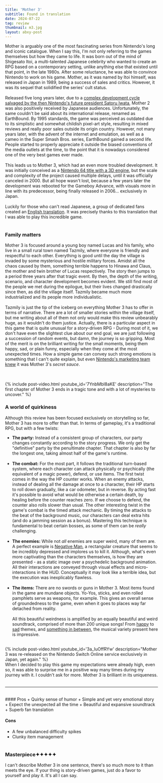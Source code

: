 ```yaml
---
title: 'Mother 3'
subtitle: Found in translation
date: 2024-07-22
tag: review
thumbnail: m3.jpg
layout: abxy-post
---
```

Mother is arguably one of the most fascinating series from Nintendo's long and iconic catalogue. When I say this, I'm not only referring to the games themselves but how they came to life. It was born out of the mind of Shigesato Itoi, a multi-talented Japanese celebrity who wanted to create an RPG based on a contemporary setting, unlike anything else that existed until that point, in the late 1980s. After some reluctance, he was able to convince Nintendo to work on his game. Mother, as it was named by Itoi himself, was released in Japan in 1989, being a success of sales and critics. However, it was its sequel that solidified the series' cult status.
<br><br>
Released five long years later, due to a [complex development cycle salvaged by the then Nintendo's future president Satoru Iwata](https://www.ign.com/articles/2019/07/23/how-satoru-iwata-saved-earthbound-from-development-hell), Mother 2 was also positively received by Japanese audiences. Unfortunately, the same couldn't be said about its international release, renamed as EarthBound. By 1995 standards, the game was perceived as outdated due to its simplistic and somewhat childish pixel-art style, resulting in mixed reviews and really poor sales outside its origin country. However, not many years later, with the advent of the internet and emulation, as well as a cameo in the Super Smash Bros. series, EarthBound gained a second life. People started to properly appreciate it outside the biased conventions of the media outlets at the time, to the point that it is nowadays considered one of the very best games ever made.
<br><br>
This leads us to Mother 3, which had an even more troubled development. It was initially conceived as a [Nintendo 64 title with a 3D engine](https://www.youtube.com/watch?v=6pcd9VnnXSQ), but the scale and complexity of the project caused multiple delays, until it was officially canceled in 2000. But all hope wasn't lost, because a few years later the development was rebooted for the Gameboy Advance, with visuals more in line with its predecessor, being finally released in 2006... exclusively in Japan.
<br><br>
Luckily for those who can't read Japanese, a group of dedicated fans created an [English translation](https://mother3.fobby.net/). It was precisely thanks to this translation that I was able to play this incredible game.
<br><br>
### Family matters

Mother 3 is focused around a young boy named Lucas and his family, who live in a small rural town named Tazmily, where everyone is friendly and respectful to each other. Everything is good until the day the village is invaded by some mysterious and hostile military forces. Amidst all the chaos caused by them, something terrible happens to Hinawa and Claus, the mother and twin brother of Lucas respectively. The story then jumps to a period three years after that tragic event. By then, the depth of the writing, scenario, and character development becomes evident. We still find most of the people we met during the epilogue, but their lives changed drastically since then, as did the village itself. Tazmily became much more industrialized and its people more individualistic. 
<br><br>
Tazmily is just the tip of the iceberg on everything Mother 3 has to offer in terms of narrative. There are a lot of smaller stories within the village itself, but me writing about all of them not only would make this review unbearably huge, as it wouldn't do them justice. Actually, there is a particular aspect in this game that is quite unusual for a story-driven RPG - During most of it, we don't have even the slightest clue about our end goal, we are just following a succession of random events, but damn, the journey is so gripping. Most of the merit is on the brilliant writing for the small moments, being them happy, sad, or plain funny, especially when they come at the most unexpected times. How a simple game can convey such strong emotions is something that I can't quite explain, but even [Nintendo's marketing team knew](https://www.youtube.com/watch?v=z8YaKuWLvGs) it was Mother 3's _secret sauce_.

<br><br>
{% include post-video.html youtube_id='7YnbMbI8aKE' description="The first chapter of Mother 3 ends in a tragic tone and with a lot of mysteries to uncover." %}
<br>

### A world of quirkiness

Although this review has been focused exclusively on storytelling so far, Mother 3 has more to offer than that. In terms of gameplay, it's a traditional RPG, but with a few twists:

- **The party:** Instead of a consistent group of characters, our party changes constantly according to the story progress. We only get the "definitive" party by the penultimate chapter. That chapter is also by far the longest one, taking almost half of the game's runtime.
<br><br>
- **The combat:** For the most part, it follows the traditional turn-based system, where each character can attack physically or psychically (the equivalent of a magic power), defend, or use items. The first twist comes in the way the HP counter works. When an enemy attacks, instead of dealing all the damage at once to a character, their HP starts to roll down gradually, like a car odometer, but in reverse. By acting fast it's possible to avoid what would be otherwise a certain death, by healing before the counter reaches zero. If we choose to defend, the counter also rolls slower than usual. The other interesting twist in the game's combat is the timed attack mechanic. By timing the attacks to the beat of the background music, our characters can deal extra hits (and do a jamming session as a bonus). Mastering this technique is fundamental to beat certain bosses, as some of them can be _really_ challenging.
<br><br>
- **The enemies:** While not _all_ enemies are super weird, many of them are. A perfect example is [Negative Man](https://www.youtube.com/watch?v=UE3BUoWGmEw), a rectangular creature that seems to be incredibly depressed and implores us to kill it. Although, what's even more captivating than the characters themselves, is how they are presented - as a static image over a psychedelic background animation. All their interactions are conveyed through visual effects and micro-interactions in the HUD. Conceptually it may look like a terrible idea, but the execution was inexplicably flawless.
<br><br>
- **The items:** There are no swords or guns in Mother 3. Most items found in the game are mundane objects. Yo-Yos, sticks, and even rolled pamphlets serve as weapons, for example. This gives an overall sense of groundedness to the game, even when it goes to places way far detached from reality.
<br><br>
All this beautiful weirdness is amplified by an equally beautiful and weird soundtrack, comprised of more than 200 unique songs! From [happy](https://www.youtube.com/watch?v=q3Xsy_Ual8o) to [sad](https://www.youtube.com/watch?v=9XU4AK4NZ2Q) themes, and [something in between](https://www.youtube.com/watch?v=RK960EqwS1Q), the musical variety present here is impressive.
<br><br>

{% include post-video.html youtube_id='3a_IuOffRYw' description="Mother 3 was re-released on the Nintendo Switch Online service exclusively in Japan, yet again." %}
<br>
When I decided to play this game my expectations were already high, even so, it was able to surprise me in a positive way many times during my journey with it. I couldn't ask for more. Mother 3 is brilliant in its uniqueness.
<br><br>

***
<br>
#### Pros
+ Quirky sense of humor
+ Simple and yet very emotional story
+ Expect the unexpected all the time
+ Beautiful and expansive soundtrack
+ Superb fan translation

#### Cons
+ A few unbalanced difficulty spikes
+ Clunky item management
<br><br>

### Masterpiece<span class="u-ft-sans">✦✦✦✦✦</span>

I can't describe Mother 3 in one sentence, there's so much more to it than meets the eye. If your thing is story-driven games, just do a favor to yourself and play it. It's all I can say.
<br><br>